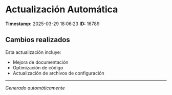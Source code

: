 # Actualización Automática

**Timestamp:** 2025-03-29 18:06:23
**ID:** 16789

## Cambios realizados

Esta actualización incluye:
- Mejora de documentación
- Optimización de código
- Actualización de archivos de configuración

---
*Generado automáticamente*
